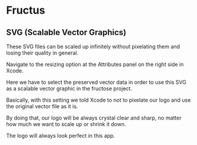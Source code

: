 # Fructus

## SVG (Scalable Vector Graphics)

These SVG files can be scaled up infinitely without pixelating them and losing their quality in general.

Navigate to the resizing option at the Attributes panel on the right side in Xcode.

Here we have to select the preserved vector data in order to use this SVG as a scalable vector graphic in the fructose project.

Basically, with this setting we told Xcode to not to pixelate our logo and use the original vector file as it is.

By doing that, our logo will be always crystal clear and sharp, no matter how much we want to scale up or shrink it down.

The logo will always look perfect in this app.

